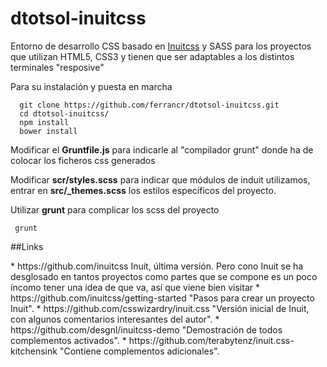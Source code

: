 dtotsol-inuitcss
================

Entorno de desarrollo CSS basado en [Inuitcss](#id1) y SASS para los proyectos que utilizan HTML5, CSS3 y tienen que ser adaptables a los distintos terminales "resposive"



Para su instalación y puesta en marcha
```
  git clone https://github.com/ferrancr/dtotsol-inuitcss.git
  cd dtotsol-inuitcss/
  npm install
  bower install
```
Modificar el __Gruntfile.js__ para indicarle al "compilador grunt" donde ha de colocar los ficheros css generados 

Modificar __scr/styles.scss__ para indicar que módulos de induit utilizamos, entrar en __src/\_themes.scss__ los estilos específicos del proyecto.

Utilizar __grunt__ para complicar los scss del proyecto
```
 grunt

```

##Links
<div id="id1"></div>
* https://github.com/inuitcss Inuit, última versión. Pero cono Inuit se ha desglosado en tantos proyectos como partes que se compone es un poco íncomo tener una idea de que va, así que viene bien visitar
* https://github.com/inuitcss/getting-started "Pasos para crear un proyecto Inuit".
* https://github.com/csswizardry/inuit.css "Versión inicial de Inuit, con algunos comentarios interesantes del autor".
* https://github.com/desgnl/inuitcss-demo "Demostración de todos complementos activados".
* https://github.com/terabytenz/inuit.css-kitchensink "Contiene complementos adicionales".
